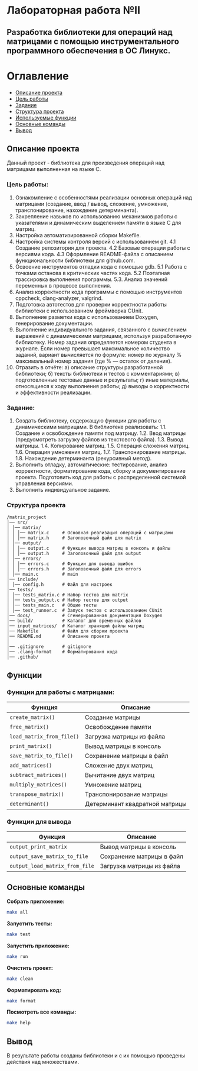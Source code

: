 
# Лабораторная работа №II

## Разработка библиотеки для операций над матрицами с помощью инструментального программного обеспечения в ОС Линукс.

# Оглавление

- [Описание проекта](#описание-проекта)
- [Цель работы](#цель-работы)
- [Задание](#задание)
- [Структура проекта](#структура-проекта)
- [Используемые функции](#функции)
- [Основные команды](#основные-команды)
- [Вывод](#вывод)


   
## Описание проекта

Данный проект - библиотека для произведения операций над матрицами выполненная на языке С.


### Цель работы:

1. Ознакомление с особенностями реализации основных операций над матрицами (создание,
ввод / вывод, сложение, умножение, транспонирование, нахождение детерминанта).
2. Закрепление навыков по использованию механизмов работы с указателями и
динамическим выделением памяти в языке C для матриц.
3. Настройка автоматизированной сборки Makefile.
4. Настройка системы контроля версий с использованием git.
4.1 Создание репозитория для проекта.
4.2 Базовые операции работы с версиями кода.
4.3 Оформление README-файла с описанием функциональности библиотеки для
github.com.
5. Освоение инструментов отладки кода с помощью gdb.
5.1 Работа с точками останова в критических частях кода.
5.2 Поэтапная трассировка выполнения программы.
5.3. Анализ значений переменных в процессе выполнения.
6. Анализ корректности кода программы с помощью инструментов cppcheck, clang-analyzer,
valgrind.
7. Подготовка автотестов для проверки корректности работы библиотеки с использованием
фреймворка CUnit.
8. Выполнение разметки кода с использованием Doxygen, генерирование документации.
9. Выполнение индивидуального задания, связанного с вычислением выражений с
динамическими матрицами, используя разработанную библиотеку. Номер задания
определяется номером студента в журнале. Если номер превышает максимальное количество
заданий, вариант вычисляется по формуле: номер по журналу % максимальный номер
задания (где % — остаток от деления).
10. Отразить в отчёте:
а) описание структуры разработанной библиотеки;
б) тексты библиотеки и тестов с комментариями;
в) подготовленные тестовые данные и результаты;
г) иные материалы, относящиеся к ходу выполнения работы;
д) выводы о корректности и эффективности реализации.


### Задание:

1.  Создать библиотеку, содержащую функции для работы с динамическими матрицами. В
библиотеке реализовать:
1.1. Создание и освобождение памяти под матрицу.
1.2. Ввод матрицы (предусмотреть загрузку файлов из текстового файла).
1.3. Вывод матрицы.
1.4. Копирование матриц.
1.5. Операция сложения матриц.
1.6. Операция умножения матриц.
1.7. Транспонирование матрицы.
1.8. Нахождение детерминанта (рекурсивный метод).
2.  Выполнить отладку, автоматические: тестирование, анализ корректности, форматирование
кода, сборку и документирование проекта. Подготовить код для работы с распределенной
системой управления версиями.
3.  Выполнить индивидуальное задание.


### Структура проекта
```
/matrix_project
│── src/
│ │── matrix/
│ │ │── matrix.c     # Основная реализация операций с матрицами
│ │ │── matrix.h     # Заголовочный файл для matrix
│ │── output/
│ │ │── output.c     # Функции вывода матриц в консоль и файлы
│ │ │── output.h     # Заголовочный файл для output
│ │── errors/
│ │ │── errors.c     # Функции для вывода ошибок
│ │ │── errors.h     # Заголовочный файл для errors
│ │── main.c         # main
│── include/
│ │── config.h       # Файл для настроек
│── tests/
│ │── tests_matrix.c # Набор тестов для matrix
│ │── tests_output.c # Набор тестов для output
│ │── tests_main.c   # Общие тесты
│ │── test_runner.c  # Запуск тестов с использованием CUnit
│── docs/            # Сгенерированная документация Doxygen
│── build/           # Каталог для временных файлов
│── input_matrices/  # Каталог хранящий файлы матриц
│── Makefile         # Файл для сборки проекта
│── README.md        # Описание проекта
│
│── .gitignore       # gitignore
│── .clang-format    # Форматирования кода
│── .github/         
```

 
## Функции

### Функции для работы с матрицами:
Функция | Описание
--- | ---
`create_matrix()` | Создание матрицы
`free_matrix()` | Освобождение памяти
`load_matrix_from_file()` | Загрузка матрицы из файла
`print_matrix()` | Вывод матрицы в консоль
`save_matrix_to_file()` | Сохранение матрицы в файл
`add_matrices()` | Сложение двух матриц
`subtract_matrices()` | Вычитание двух матриц
`multiply_matrices()` | Умножение матриц
`transpose_matrix()` | Транспонирование матрицы
`determinant()` | Детерминант квадратной матрицы

### Функции для вывода
Функция | Описание
--- | ---
`output_print_matrix`           | Вывод матрицы в консоль
`output_save_matrix_to_file`    | Сохранение матрицы в файл
`output_load_matrix_from_file` | Загрузка матрицы из файла


## Основные команды

**Собрать приложение:**
```sh
make all
```


**Запустить тесты:**
```sh
make test
```


**Запустить приложение:**
```sh
make run
```


**Очистить проект:**
```sh
make clean
```


**Форматировать код:**
```sh
make format
```


**Посмотреть все команды:**
```sh
make help
```

## Вывод
В результате работы созданы библиотеки и с их помощью проведены действия над множествами.

